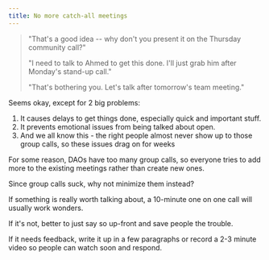 ```yaml
---
title: No more catch-all meetings
---
```


> "That's a good idea -- why don't you present it on the Thursday community call?"
>
> "I need to talk to Ahmed to get this done.  I'll just grab him after Monday's stand-up call."
>
> "That's bothering you.  Let's talk after tomorrow's team meeting."

Seems okay, except for 2 big problems:

1. It causes delays to get things done, especially quick and important stuff.
2. It prevents emotional issues from being talked about open.
3. And we all know this - the right people almost never show up to those group calls, so these issues drag on for weeks

For some reason, DAOs have too many group calls, so everyone tries to add more to the existing meetings rather than create new ones.

Since group calls suck, why not minimize them instead?

If something is really worth talking about, a 10-minute one on one call will usually work wonders.

If it's not, better to just say so up-front and save people the trouble.

If it needs feedback, write it up in a few paragraphs or record a 2-3 minute video so people can watch soon and respond.
